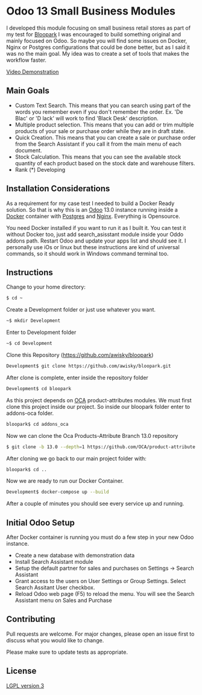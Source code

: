 # Odoo 13 Small Business Modules

I developed this module focusing on small business retail stores as part of my test for [Bloopark](https://bloopark.de/en_US/) I was encouraged to build something original and mainly focused on Odoo. So maybe you will find some issues on Docker, Nginx or Postgres configurations that could be done better, but as I said it was no the main goal. My idea was to create a set of tools that makes the workflow faster.

[Video Demonstration](https://youtu.be/cMHHdh0H7VA)

## Main Goals

- Custom Text Search. This means that you can search using part of the words you remember even if you don't remember the order. Ex. 'De Blac'  or 'D lack' will work to find 'Black Desk' description.
- Multiple product selection. This means that you can add or trim multiple products of your sale or purchase order while they are in draft state.
- Quick Creation. This means that you can create a sale or purchase order from the Search Assistant if you call it from the main menu of each document.
- Stock Calculation. This means that you can see the available stock quantity of each product based on the stock date and warehouse filters. 
- Rank (*) Developing

## Installation Considerations

As a requirement for my case test I needed to build a Docker Ready solution. 
So that is why this is an [Odoo](https://www.odoo.com/es_ES/) 13.0 instance running inside a [Docker](https://www.docker.com) container with [Postgres](https://www.postgresql.org) and [Nginx](https://www.nginx.com). 
Everything is Opensource.

You need Docker installed if you want to run it as I built it.
You can test it without Docker too, just add search_asisstant module inside your Oddo addons path. 
Restart Odoo and update your apps list and should see it. 
I personally use iOs or linux but these instructions are kind of universal commands, so it should work in Windows command terminal too.


## Instructions

Change to your home directory:
```bash
$ cd ~
```
Create a Development folder or just use whatever you want.
```bash
~$ mkdir Development
```
Enter to Development folder
```bash
~$ cd Development
```
Clone this Repository (https://github.com/awisky/bloopark)

```bash
Development$ git clone https://github.com/awisky/bloopark.git
```
After clone is complete, enter inside the repository folder
```bash
Development$ cd bloopark
```
As this project depends on [OCA](http://odoo-community.org/) product-attributes modules. We must first clone this project inside our project. So inside our bloopark folder enter to addons-oca folder.

```bash
bloopark$ cd addons_oca
```
Now we can clone the Oca Products-Attribute Branch 13.0 repository

```bash
$ git clone -b 13.0 --depth=1 https://github.com/OCA/product-attribute
```
After cloning we go back to our main project folder with:

```bash
bloopark$ cd ..
```

Now we are ready to run our Docker Container. 
```bash
Development$ docker-compose up --build
```
After a couple of minutes you should see every service up and running.

## Initial Odoo Setup

After Docker container is running you must do a few step in your new Odoo instance.

- Create a new database with demonstration data
- Install Search Assistant module
- Setup the default partner for sales and purchases on Settings -> Search Assistant
- Grant access to the users on User Settings or Group Settings. Select Search Assitant User checkbox. 
- Reload Odoo web page (F5) to reload the menu. You will see the Search Assistant menu on Sales and Purchase

## Contributing
Pull requests are welcome. For major changes, please open an issue first to discuss what you would like to change.

Please make sure to update tests as appropriate.

## License
[LGPL version 3 ](http://www.gnu.org/licenses/lgpl-3.0.en.html)